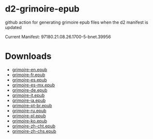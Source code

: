 # d2-grimoire-epub
github action for generating grimoire epub files when the d2 manifest is updated

 Current Manifest: 97180.21.08.26.1700-5-bnet.39956

# Downloads

- [grimoire-en.epub](https://github.com/chrisfried/d2-grimoire-epub/raw/master/epub/grimoire-en.epub)
- [grimoire-fr.epub](https://github.com/chrisfried/d2-grimoire-epub/raw/master/epub/grimoire-fr.epub)
- [grimoire-es.epub](https://github.com/chrisfried/d2-grimoire-epub/raw/master/epub/grimoire-es.epub)
- [grimoire-es-mx.epub](https://github.com/chrisfried/d2-grimoire-epub/raw/master/epub/grimoire-es-mx.epub)
- [grimoire-de.epub](https://github.com/chrisfried/d2-grimoire-epub/raw/master/epub/grimoire-de.epub)
- [grimoire-it.epub](https://github.com/chrisfried/d2-grimoire-epub/raw/master/epub/grimoire-it.epub)
- [grimoire-ja.epub](https://github.com/chrisfried/d2-grimoire-epub/raw/master/epub/grimoire-ja.epub)
- [grimoire-pt-br.epub](https://github.com/chrisfried/d2-grimoire-epub/raw/master/epub/grimoire-pt-br.epub)
- [grimoire-ru.epub](https://github.com/chrisfried/d2-grimoire-epub/raw/master/epub/grimoire-ru.epub)
- [grimoire-pl.epub](https://github.com/chrisfried/d2-grimoire-epub/raw/master/epub/grimoire-pl.epub)
- [grimoire-ko.epub](https://github.com/chrisfried/d2-grimoire-epub/raw/master/epub/grimoire-ko.epub)
- [grimoire-zh-cht.epub](https://github.com/chrisfried/d2-grimoire-epub/raw/master/epub/grimoire-zh-cht.epub)
- [grimoire-zh-chs.epub](https://github.com/chrisfried/d2-grimoire-epub/raw/master/epub/grimoire-zh-chs.epub)
